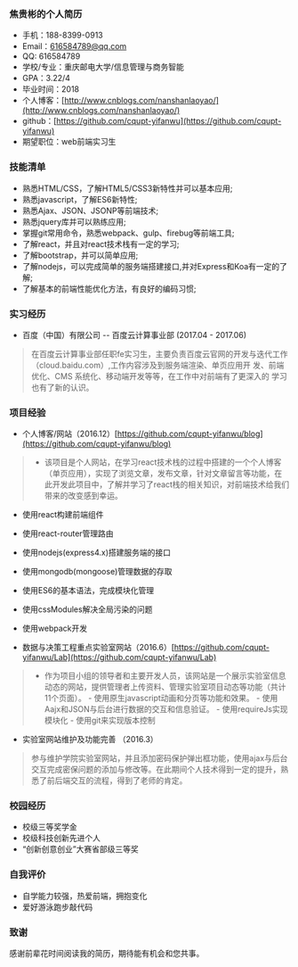 ### 焦贵彬的个人简历

- 手机：188-8399-0913
- Email：616584789@qq.com
- QQ: 616584789
- 学校/专业：重庆邮电大学/信息管理与商务智能
- GPA：3.22/4
- 毕业时间：2018
- 个人博客：[http://www.cnblogs.com/nanshanlaoyao/](http://www.cnblogs.com/nanshanlaoyao/)
- github：[https://github.com/cqupt-yifanwu](https://github.com/cqupt-yifanwu)
- 期望职位：web前端实习生

### 技能清单
- 熟悉HTML/CSS，了解HTML5/CSS3新特性并可以基本应用;
- 熟悉javascript，了解ES6新特性;
- 熟悉Ajax、JSON、JSONP等前端技术;
- 熟悉jquery库并可以熟练应用;
- 掌握git常用命令，熟悉webpack、gulp、firebug等前端工具;
- 了解react，并且对react技术栈有一定的学习;
- 了解bootstrap，并可以简单应用;
- 了解nodejs，可以完成简单的服务端搭建接口,并对Express和Koa有一定的了解;
- 了解基本的前端性能优化方法，有良好的编码习惯;

### 实习经历
- 百度（中国）有限公司 -- 百度云计算事业部 (2017.04 - 2017.06)
> 在百度云计算事业部任职fe实习生，主要负责百度云官网的开发与迭代工作（cloud.baidu.com）,工作内容涉及到服务端渲染、单页应用开 发、前端优化、CMS 系统化、移动端开发等等，在工作中对前端有了更深入的 学习也有了新的认识。

### 项目经验

- 个人博客/网站（2016.12）[https://github.com/cqupt-yifanwu/blog](https://github.com/cqupt-yifanwu/blog)

> - 该项目是个人网站，在学习react技术栈的过程中搭建的一个个人博客（单页应用），实现了浏览文章，发布文章，针对文章留言等功能，在此开发此项目中，了解并学习了react栈的相关知识，对前端技术给我们带来的改变感到幸运。
   - 使用react构建前端组件
   - 使用react-router管理路由
   - 使用nodejs(express4.x)搭建服务端的接口
   - 使用mongodb(mongoose)管理数据的存取
   - 使用ES6的基本语法，完成模块化管理
   - 使用cssModules解决全局污染的问题
   - 使用webpack开发


- 数据与决策工程重点实验室网站（2016.6）[https://github.com/cqupt-yifanwu/Lab](https://github.com/cqupt-yifanwu/Lab)

> - 作为项目小组的领导者和主要开发人员，该网站是一个展示实验室信息动态的网站，提供管理者上传资料、管理实验室项目动态等功能（共计11个页面）。
    - 使用原生javascript动画和分页等功能和效果。
    - 使用Aajx和JSON与后台进行数据的交互和信息验证。
    - 使用requireJs实现模块化
    - 使用git来实现版本控制

- 实验室网站维护及功能完善 （2016.3）

> 参与维护学院实验室网站，并且添加密码保护弹出框功能，使用ajax与后台交互完成密保问题的添加与修改等。在此期间个人技术得到一定的提升，熟悉了前后端交互的流程，得到了老师的肯定。

### 校园经历

- 校级三等奖学金
- 校级科技创新先进个人
- “创新创意创业”大赛省部级三等奖

### 自我评价
- 自学能力较强，热爱前端，拥抱变化
- 爱好游泳跑步敲代码

### 致谢

感谢前辈花时间阅读我的简历，期待能有机会和您共事。
